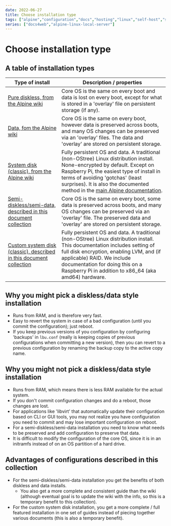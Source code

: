 ```yaml
---
date: 2022-06-27
title: Choose installation type
tags: ["alpine","configuration","docs","hosting","linux","self-host","storage","sysadmin-devops","raspberry-pi","sbc"]
series: ["docs4web","alpine-linux-local-server"]
---
```


# Choose installation type

## A table of installation types

| Type of install                                                                                                | Description / properties                                                                                                                                                                                                                                                                                                   |
| -------------------------------------------------------------------------------------------------------------- | -------------------------------------------------------------------------------------------------------------------------------------------------------------------------------------------------------------------------------------------------------------------------------------------------------------------------- |
| [Pure diskless, from the Alpine wiki](https://wiki.alpinelinux.org/wiki/Installation#Diskless_Mode)            | Core OS is the same on every boot and data is lost on every boot, except for what is stored in a 'overlay' file on persistent storage (if any).                                                                                                                                                                            |
| [Data, fom the Alpine wiki](https://wiki.alpinelinux.org/wiki/Installation#Data_Disk_Mode)                     | Core OS is the same on every boot, however data is preserved across boots, and many OS changes can be preserved via an 'overlay' files. The data and 'overlay' are stored on persistent storage.                                                                                                                           |
| [System disk (classic), from the Alpine wiki](https://wiki.alpinelinux.org/wiki/Installation#System_Disk_Mode) | Fully persistent OS and data. A traditional (non-OStree) Linux distribution install.  None-encrypted by default. Except on Raspberry Pi, the easiest type of install in terms of avoiding 'gotchas' (least surprises). It is also the documented method in the [main Alpine documentation](https://docs.alpinelinux.org/). |
| [Semi-diskless/semi-data, described in this document collection](create-semi-data-install/_index.md)          | Core OS is the same on every boot, some data is preserved across boots, and many OS changes can be preserved via an 'overlay' file. The preserved data and 'overlay' are stored on persistent storage.                                                                                                                     |
| [Custom system disk (classic), described in this document collection](create-sys-aka-classic-install/_index.md)  | Fully persistent OS and data. A traditional (non-OStree) Linux distribution install. This documentation includes setting of full disk encryption, enabling LVM, and (if applicable) RAID. We include documentation for doing this on a Raspberry Pi in addition to x86_64 (aka amd64) hardware.                            |

## Why you might pick a diskless/data style installation

* Runs from RAM, and is therefore very fast.
* Easy to revert the system in case of a bad configuration (until you commit the configuration); just reboot.
* If you keep previous versions of you configuration by configuring 'backups' in `lbu.conf` (really is keeping copies of previous configurations when committing a new version), then you can revert to a previous configuration by renaming the backup copy to the active copy name.

## Why you might not pick a diskless/data style installation

* Runs from RAM, which means there is less RAM available for the actual system.
* If you don't commit configuration changes and do a reboot, those changes are lost.
* For applications like 'libvirt' that automatically update their configuration based on CLI or GUI tools, you may not realize you have configuration you need to commit and may lose important configuration on reboot.
* For a semi-diskless/semi-data installation you need to know what needs to be preserved and add configuration to preserve that data.
* It is difficult to modify the configuration of the core OS, since it is in an initramfs instead of on an OS partition of a hard drive.

## Advantages of configurations described in this collection

* For the semi-diskless/semi-data installation you get the benefits of both diskless and data installs.
   * You also get a more complete and consistent guide than the wiki (although eventual goal is to update the wiki with the info, so this is a temporary benefit to this collection).
* For the custom system disk installation, you get a more complete / full featured installation in one set of guides instead of piecing together various documents (this is also a temporary benefit).
